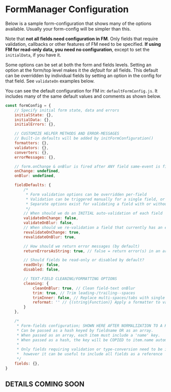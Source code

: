 # FormManager Configuration

Below is a sample form-configuration that shows many of the options available. 
Usually your form-config will be simpler than this.

Note that **not all fields need configuration in FM**. 
Only fields that require validation, callbacks or other features of FM need to be specified. **If using FM for read-only data, you need no configuration**, except to set the `initialData`, if you have it.

Some options can be set at both the form and fields levels. 
Setting an option at the form/top level makes it the _default_ for all fields. 
This default can be overridden by individual fields by setting an option in the 
config  for that field. See `validateOn` examples below.

 You can see the default configuration for FM in: `defaultFormConfig.js`. It 
 includes many of the same default values and comments as shown below.

```javascript static
const formConfig = {
    // Specify initial form state, data and errors
    initialState: {},
    initialData: {},
    initialErrors: {},

    // CUSTOMIZE HELPER METHODS AND ERROR-MESSAGES
    // Built-in defaults will be added by initFormConfiguration()
    formatters: {},
    validators: {},
    converters: {},
    errorMessages: {},

    // form.onChange & onBlur is fired after ANY field same-event is fired
    onChange: undefined,
    onBlur: undefined,

    fieldDefaults: {
        /*
         * Form validation options can be overridden per-field
         * Validation can be triggered manually for a single field, or all fields
         * Separate options exist for validating a field with or without errors
         */
        // When should we do an INITIAL auto-validation of each field
        validateOnChange: false,
        validateOnBlur: false,
        // When should we re-validation a field that currently has an error
        revalidateOnChange: true,
        revalidateOnBlur: true,

        // How should we return error messages (by default)
        returnErrorsAsString: true, // false = return error(s) in an array

        // Should fields be read-only or disabled by default?
        readOnly: false,
        disabled: false,

        // TEXT-FIELD CLEANING/FORMATTING OPTIONS
        cleaning: {
            cleanOnBlur: true, // Clean field-text onBlur
            trim: true, // Trim leading-/trailing--spaces
            trimInner: false, // Replace multi-spaces/tabs with single space
			reformat: '' // {(string|Function)} Apply a formatter to value
        }
    },

    /*
     * Form-fields configuration; SHOWN HERE AFTER NORMALIZATION TO A HASH.
     * Can be passed as a hash keyed by fieldname OR as an array.
     * When passed as an array, each item must include a 'name' key.
     * When passed as a hash, the key will be COPIED to item.name automatically.
     *
     * Only fields requiring validation or type-conversion need to be included,
     *  however it can be useful to include all fields as a reference
     */
    fields: {},
}
```

## DETAILS COMING SOON
